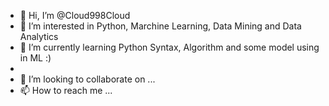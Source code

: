 - 👋 Hi, I’m @Cloud998Cloud
- 👀 I’m interested in Python, Marchine Learning, Data Mining and Data Analytics
- 🌱 I’m currently learning Python Syntax, Algorithm and some model using in ML :)
- 
- 💞️ I’m looking to collaborate on ...
- 📫 How to reach me ...

<!---
Cloud998Cloud/Cloud998Cloud is a ✨ special ✨ repository because its `README.md` (this file) appears on your GitHub profile.
You can click the Preview link to take a look at your changes.
--->

